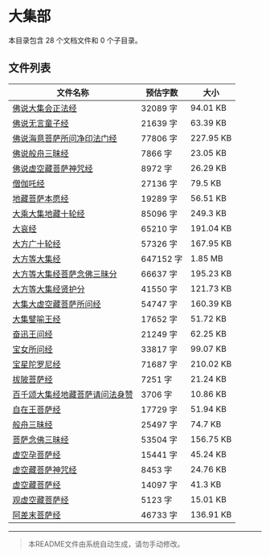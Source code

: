# 大集部

本目录包含 28 个文档文件和 0 个子目录。

## 文件列表

| 文件名称 | 预估字数 | 大小 |
|---------|---------|------|
| [佛说大集会正法经](佛藏/大藏经/经藏/大集部/佛说大集会正法经.md) | 32089 字 | 94.01 KB |
| [佛说无言童子经](佛藏/大藏经/经藏/大集部/佛说无言童子经.md) | 21639 字 | 63.39 KB |
| [佛说海意菩萨所问净印法门经](佛藏/大藏经/经藏/大集部/佛说海意菩萨所问净印法门经.md) | 77806 字 | 227.95 KB |
| [佛说般舟三昧经](佛藏/大藏经/经藏/大集部/佛说般舟三昧经.md) | 7866 字 | 23.05 KB |
| [佛说虚空藏菩萨神咒经](佛藏/大藏经/经藏/大集部/佛说虚空藏菩萨神咒经.md) | 8972 字 | 26.29 KB |
| [僧伽吒经](佛藏/大藏经/经藏/大集部/僧伽吒经.md) | 27136 字 | 79.5 KB |
| [地藏菩萨本愿经](佛藏/大藏经/经藏/大集部/地藏菩萨本愿经.md) | 19289 字 | 56.51 KB |
| [大乘大集地藏十轮经](佛藏/大藏经/经藏/大集部/大乘大集地藏十轮经.md) | 85096 字 | 249.3 KB |
| [大哀经](佛藏/大藏经/经藏/大集部/大哀经.md) | 65210 字 | 191.04 KB |
| [大方广十轮经](佛藏/大藏经/经藏/大集部/大方广十轮经.md) | 57326 字 | 167.95 KB |
| [大方等大集经](佛藏/大藏经/经藏/大集部/大方等大集经.md) | 647152 字 | 1.85 MB |
| [大方等大集经菩萨念佛三昧分](佛藏/大藏经/经藏/大集部/大方等大集经菩萨念佛三昧分.md) | 66637 字 | 195.23 KB |
| [大方等大集经贤护分](佛藏/大藏经/经藏/大集部/大方等大集经贤护分.md) | 41550 字 | 121.73 KB |
| [大集大虚空藏菩萨所问经](佛藏/大藏经/经藏/大集部/大集大虚空藏菩萨所问经.md) | 54747 字 | 160.39 KB |
| [大集譬喻王经](佛藏/大藏经/经藏/大集部/大集譬喻王经.md) | 17652 字 | 51.72 KB |
| [奋迅王问经](佛藏/大藏经/经藏/大集部/奋迅王问经.md) | 21249 字 | 62.25 KB |
| [宝女所问经](佛藏/大藏经/经藏/大集部/宝女所问经.md) | 33817 字 | 99.07 KB |
| [宝星陀罗尼经](佛藏/大藏经/经藏/大集部/宝星陀罗尼经.md) | 71687 字 | 210.02 KB |
| [拔陂菩萨经](佛藏/大藏经/经藏/大集部/拔陂菩萨经.md) | 7251 字 | 21.24 KB |
| [百千颂大集经地藏菩萨请问法身赞](佛藏/大藏经/经藏/大集部/百千颂大集经地藏菩萨请问法身赞.md) | 3706 字 | 10.86 KB |
| [自在王菩萨经](佛藏/大藏经/经藏/大集部/自在王菩萨经.md) | 17729 字 | 51.94 KB |
| [般舟三昧经](佛藏/大藏经/经藏/大集部/般舟三昧经.md) | 25497 字 | 74.7 KB |
| [菩萨念佛三昧经](佛藏/大藏经/经藏/大集部/菩萨念佛三昧经.md) | 53504 字 | 156.75 KB |
| [虚空孕菩萨经](佛藏/大藏经/经藏/大集部/虚空孕菩萨经.md) | 15441 字 | 45.24 KB |
| [虚空藏菩萨神咒经](佛藏/大藏经/经藏/大集部/虚空藏菩萨神咒经.md) | 8453 字 | 24.76 KB |
| [虚空藏菩萨经](佛藏/大藏经/经藏/大集部/虚空藏菩萨经.md) | 14097 字 | 41.3 KB |
| [观虚空藏菩萨经](佛藏/大藏经/经藏/大集部/观虚空藏菩萨经.md) | 5123 字 | 15.01 KB |
| [阿差末菩萨经](佛藏/大藏经/经藏/大集部/阿差末菩萨经.md) | 46733 字 | 136.91 KB |

---

> 本README文件由系统自动生成，请勿手动修改。

